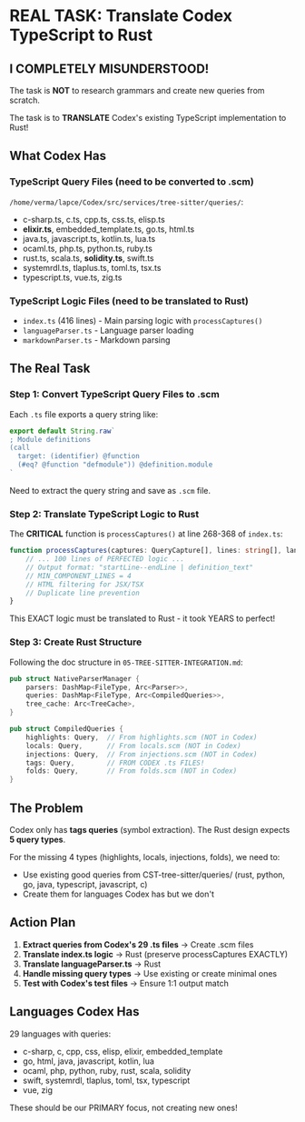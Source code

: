 # REAL TASK: Translate Codex TypeScript to Rust

## I COMPLETELY MISUNDERSTOOD!

The task is **NOT** to research grammars and create new queries from scratch.

The task is to **TRANSLATE** Codex's existing TypeScript implementation to Rust!

## What Codex Has

### TypeScript Query Files (need to be converted to .scm)
`/home/verma/lapce/Codex/src/services/tree-sitter/queries/`:
- c-sharp.ts, c.ts, cpp.ts, css.ts, elisp.ts
- **elixir.ts**, embedded_template.ts, go.ts, html.ts
- java.ts, javascript.ts, kotlin.ts, lua.ts
- ocaml.ts, php.ts, python.ts, ruby.ts
- rust.ts, scala.ts, **solidity.ts**, swift.ts
- systemrdl.ts, tlaplus.ts, toml.ts, tsx.ts
- typescript.ts, vue.ts, zig.ts

### TypeScript Logic Files (need to be translated to Rust)
- `index.ts` (416 lines) - Main parsing logic with `processCaptures()`
- `languageParser.ts` - Language parser loading
- `markdownParser.ts` - Markdown parsing

## The Real Task

### Step 1: Convert TypeScript Query Files to .scm

Each `.ts` file exports a query string like:
```typescript
export default String.raw`
; Module definitions
(call
  target: (identifier) @function
  (#eq? @function "defmodule")) @definition.module
`
```

Need to extract the query string and save as `.scm` file.

### Step 2: Translate TypeScript Logic to Rust

The **CRITICAL** function is `processCaptures()` at line 268-368 of `index.ts`:

```typescript
function processCaptures(captures: QueryCapture[], lines: string[], language: string): string | null {
    // ... 100 lines of PERFECTED logic ...
    // Output format: "startLine--endLine | definition_text"
    // MIN_COMPONENT_LINES = 4
    // HTML filtering for JSX/TSX
    // Duplicate line prevention
}
```

This EXACT logic must be translated to Rust - it took YEARS to perfect!

### Step 3: Create Rust Structure

Following the doc structure in `05-TREE-SITTER-INTEGRATION.md`:
```rust
pub struct NativeParserManager {
    parsers: DashMap<FileType, Arc<Parser>>,
    queries: DashMap<FileType, Arc<CompiledQueries>>,
    tree_cache: Arc<TreeCache>,
}

pub struct CompiledQueries {
    highlights: Query,  // From highlights.scm (NOT in Codex)
    locals: Query,      // From locals.scm (NOT in Codex)
    injections: Query,  // From injections.scm (NOT in Codex)
    tags: Query,        // FROM CODEX .ts FILES!
    folds: Query,       // From folds.scm (NOT in Codex)
}
```

## The Problem

Codex only has **tags queries** (symbol extraction).
The Rust design expects **5 query types**.

For the missing 4 types (highlights, locals, injections, folds), we need to:
- Use existing good queries from CST-tree-sitter/queries/ (rust, python, go, java, typescript, javascript, c)
- Create them for languages Codex has but we don't

## Action Plan

1. **Extract queries from Codex's 29 .ts files** → Create .scm files
2. **Translate index.ts logic** → Rust (preserve processCaptures EXACTLY)
3. **Translate languageParser.ts** → Rust
4. **Handle missing query types** → Use existing or create minimal ones
5. **Test with Codex's test files** → Ensure 1:1 output match

## Languages Codex Has

29 languages with queries:
- c-sharp, c, cpp, css, elisp, elixir, embedded_template
- go, html, java, javascript, kotlin, lua
- ocaml, php, python, ruby, rust, scala, solidity
- swift, systemrdl, tlaplus, toml, tsx, typescript
- vue, zig

These should be our PRIMARY focus, not creating new ones!
